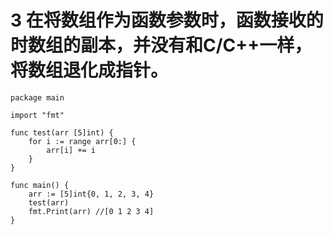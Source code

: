 # 3 在将数组作为函数参数时，函数接收的时数组的副本，并没有和C/C++一样，将数组退化成指针。

```
package main

import "fmt"

func test(arr [5]int) {
	for i := range arr[0:] {
		arr[i] += i
	}
}

func main() {
	arr := [5]int{0, 1, 2, 3, 4}
	test(arr)
	fmt.Print(arr) //[0 1 2 3 4]
}

```